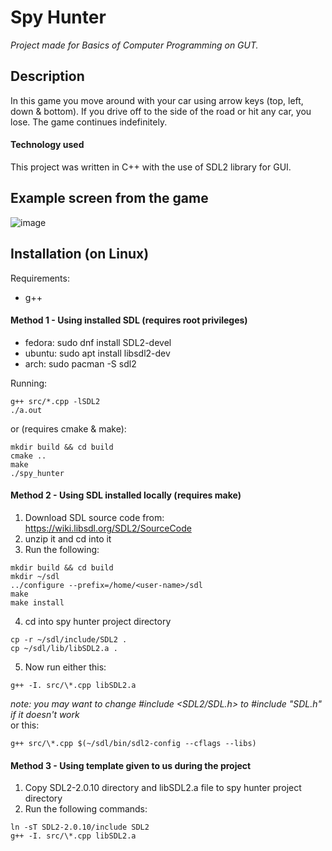 # Spy Hunter

_Project made for Basics of Computer Programming on GUT._

## Description

In this game you move around with your car using arrow keys (top, left, down & bottom). If you drive off to the side of the road or hit any car, you lose. The game continues indefinitely.

#### Technology used

This project was written in C++ with the use of SDL2 library for GUI.

## Example screen from the game

![image](https://github.com/polemaster/spy-hunter/assets/88908662/f86813ba-8091-4635-8a9b-10372eb3ec63)

## Installation (on Linux)

Requirements:

- g++

#### Method 1 - Using installed SDL (requires root privileges)

- fedora: sudo dnf install SDL2-devel
- ubuntu: sudo apt install libsdl2-dev
- arch: sudo pacman -S sdl2

Running:

```
g++ src/*.cpp -lSDL2
./a.out
```

or (requires cmake & make):

```
mkdir build && cd build
cmake ..
make
./spy_hunter
```

#### Method 2 - Using SDL installed locally (requires make)

1. Download SDL source code from: https://wiki.libsdl.org/SDL2/SourceCode
1. unzip it and cd into it
1. Run the following:

```
mkdir build && cd build
mkdir ~/sdl
../configure --prefix=/home/<user-name>/sdl
make
make install
```

4. cd into spy hunter project directory

```
cp -r ~/sdl/include/SDL2 .
cp ~/sdl/lib/libSDL2.a .
```

5. Now run either this:

```
g++ -I. src/\*.cpp libSDL2.a
```

_note: you may want to change #include <SDL2/SDL.h> to #include "SDL.h" if it doesn't work_  
or this:

```
g++ src/\*.cpp $(~/sdl/bin/sdl2-config --cflags --libs)
```

#### Method 3 - Using template given to us during the project

1. Copy SDL2-2.0.10 directory and libSDL2.a file to spy hunter project directory
1. Run the following commands:

```
ln -sT SDL2-2.0.10/include SDL2
g++ -I. src/\*.cpp libSDL2.a
```
